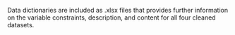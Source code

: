 Data dictionaries are included as .xlsx files that provides further information on the variable constraints, description, and content for all four cleaned datasets.
